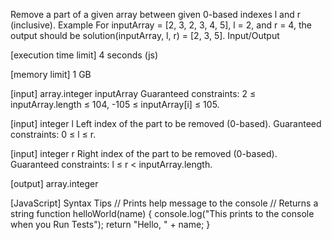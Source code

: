 Remove a part of a given array between given 0-based indexes l and r (inclusive).
Example
For inputArray = [2, 3, 2, 3, 4, 5], l = 2, and r = 4, the output should be
solution(inputArray, l, r) = [2, 3, 5].
Input/Output


[execution time limit] 4 seconds (js)


[memory limit] 1 GB


[input] array.integer inputArray
Guaranteed constraints:
2 ≤ inputArray.length ≤ 104,
-105 ≤ inputArray[i] ≤ 105.


[input] integer l
Left index of the part to be removed (0-based).
Guaranteed constraints:
0 ≤ l ≤ r.


[input] integer r
Right index of the part to be removed (0-based).
Guaranteed constraints:
l ≤ r < inputArray.length.


[output] array.integer


[JavaScript] Syntax Tips
// Prints help message to the console
// Returns a string
function helloWorld(name) {
    console.log("This prints to the console when you Run Tests");
    return "Hello, " + name;
}


